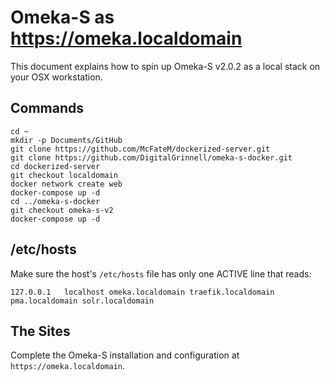 # Omeka-S as https://omeka.localdomain

This document explains how to spin up Omeka-S v2.0.2 as a local stack on your OSX workstation.  

## Commands

```
cd ~
mkdir -p Documents/GitHub
git clone https://github.com/McFateM/dockerized-server.git
git clone https://github.com/DigitalGrinnell/omeka-s-docker.git
cd dockerized-server
git checkout localdomain
docker network create web
docker-compose up -d
cd ../omeka-s-docker
git checkout omeka-s-v2
docker-compose up -d
```

## /etc/hosts

Make sure the host's `/etc/hosts` file has only one ACTIVE line that reads:

```
127.0.0.1	localhost omeka.localdomain traefik.localdomain pma.localdomain solr.localdomain
```

## The Sites

Complete the Omeka-S installation and configuration at `https://omeka.localdomain`.  
